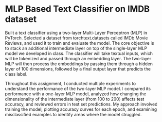 # MLP Based Text Classifier on IMDB dataset

Built a text classifier using a two-layer Multi-Layer Perceptron (MLP) in PyTorch. Selected a dataset from torchtext.datasets called IMDb Movie Reviews, and used it to train and evaluate the model. 
The core objective is to stack an additional intermediate layer on top of the single-layer MLP model we developed in class. The classifier will take textual inputs, which will be tokenized and passed through an embedding layer. The two-layer MLP will then process the embeddings by passing them through a hidden layer of 100 dimensions, followed by a final output layer that predicts the class label.

Throughout this assignment, I conducted multiple experiments to understand the performance of the two-layer MLP model. I compared its performance with a one-layer MLP model, analyzed how changing the dimensionality of the intermediate layer (from 100 to 200) affects test accuracy, and reviewed errors in test set predictions. My approach involved training the model, plotting accuracy curves for each epoch, and examining misclassified examples to identify areas where the model struggled.
